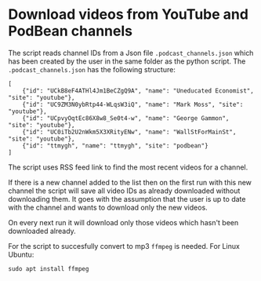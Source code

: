 # Download videos from YouTube and PodBean channels

The script reads channel IDs from a Json file `.podcast_channels.json` which has been created by the user in the same folder as the python script. 
The `.podcast_channels.json` has the following structure:

```
[
    {"id": "UCkB8eF4ATHl4Jm1BeCZgQ9A", "name": "Uneducated Economist", "site": "youtube"},
    {"id": "UC9ZM3N0ybRtp44-WLqsW3iQ", "name": "Mark Moss", "site": "youtube"},
    {"id": "UCpvyOqtEc86X8w8_Se0t4-w", "name": "George Gammon", "site": "youtube"},
    {"id": "UC0iTb2U2nWkm5X3XRityENw", "name": "WallStForMainSt", "site": "youtube"},
    {"id": "ttmygh", "name": "ttmygh", "site": "podbean"}
]

```

The script uses RSS feed link to find the most recent videos for a channel.


If there is a new channel added to the list then on the first run with this new channel the script will save all video IDs as already downloaded without downloading them. It goes with the assumption that the user is up to date with the channel and wants to download only the new videos.


On every next run it will download only those videos which hasn't been downloaded already.


For the script to succesfully convert to mp3 `ffmpeg` is needed. For Linux Ubuntu:

```
sudo apt install ffmpeg
```
